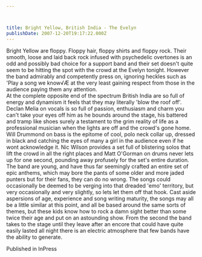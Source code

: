 ```yaml
---



title: Bright Yellow, British India - The Evelyn
publishDate: 2007-12-20T19:17:22.000Z
---
```

Bright Yellow are floppy. Floppy hair, floppy shirts and floppy rock. Their smooth, loose and laid back rock infused with psychedelic overtones is an odd and possibly bad choice for a support band and their set doesn't quite seem to be hitting the spot with the crowd at the Evelyn tonight. However the band admirably and competently press on, ignoring heckles such as 'Play a song we know√Æ at the very least gaining respect from those in the audience paying them any attention.<br>At the complete opposite end of the spectrum British India are so full of energy and dynamism it feels that they may literally 'blow the roof off'. Declan Melia on vocals is so full of passion, enthusiasm and charm you can't take your eyes off him as he bounds around the stage, his battered and tramp like shoes surely a testament to the grim reality of life as a professional musician when the lights are off and the crowd's gone home. Will Drummond on bass is the epitome of cool, polo neck collar up, dressed in black and catching the eyes of many a girl in the audience even if he wont acknowledge it. Nic Wilson provides a set full of blistering solos that lift the crowd in all the right places and Matt O'Gorman on drums never lets up for one second, pounding away profusely for the set's entire duration.<br>The band are young, and have thus far seemingly crafted an entire set of epic anthems, which may bore the pants of some older and more jaded punters but for their fans, they can do no wrong. The songs could occasionally be deemed to be verging into that dreaded 'emo' territory, but very occasionally and very slightly, so lets let them off that hook. Cast aside aspersions of age, experience and song writing maturity, the songs may all be a little similar at this point, and all be based around the same sorts of themes, but these kids know how to rock a damn sight better than some twice their age and put on an astounding show. From the second the band takes to the stage until they leave after an encore that could have quite easily lasted all night there is an electric atmosphere that few bands have the ability to generate.


Published in InPress
